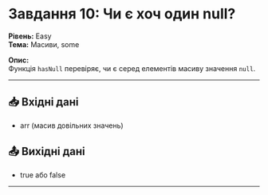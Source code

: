 # Завдання 10: Чи є хоч один null?  
**Рівень:** Easy  
**Тема:** Масиви, some  

**Опис:**  
Функція `hasNull` перевіряє, чи є серед елементів масиву значення `null`.  

---
## 📥 Вхідні дані
- arr (масив довільних значень)  

## 📤 Вихідні дані
- true або false  

---